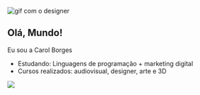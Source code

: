 ![gif com o designer](https://user-images.githubusercontent.com/111787178/189528531-e6d535b6-bfe8-4768-b788-1eedfd30d338.gif)
## Olá, Mundo! ##
 Eu sou a Carol Borges 
 - Estudando: Linguagens de programação + marketing digital
 - Cursos realizados: audiovisual, designer, arte e 3D
 
<div>
<a href= "mailto:carolinaborgesdonascimento49@gmail.com"><img src="https://img.shields.io/badge/Gmail-D14836?style=for-the-badge&logo=gmail&logoColor=white" target="_blank"></a>
